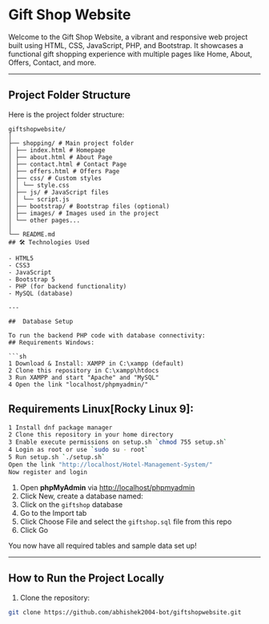 # Gift Shop Website

Welcome to the Gift Shop Website, a vibrant and responsive web project built using HTML, CSS, JavaScript, PHP, and Bootstrap. It showcases a functional gift shopping experience with multiple pages like Home, About, Offers, Contact, and more.

---

##  Project Folder Structure
Here is the project folder structure:

```
giftshopwebsite/
│
├── shopping/ # Main project folder
│ ├── index.html # Homepage
│ ├── about.html # About Page
│ ├── contact.html # Contact Page
│ ├── offers.html # Offers Page
│ ├── css/ # Custom styles
│ │ └── style.css
│ ├── js/ # JavaScript files
│ │ └── script.js
│ ├── bootstrap/ # Bootstrap files (optional)
│ ├── images/ # Images used in the project
│ └── other pages...
│
└── README.md
## 🛠 Technologies Used

- HTML5
- CSS3
- JavaScript
- Bootstrap 5
- PHP (for backend functionality)
- MySQL (database)

---

##  Database Setup

To run the backend PHP code with database connectivity:
## Requirements Windows:

```sh
1 Download & Install: XAMPP in C:\xampp (default)
2 Clone this repository in C:\xampp\htdocs
3 Run XAMPP and start "Apache" and "MySQL"
4 Open the link "localhost/phpmyadmin/"

```

## Requirements Linux[Rocky Linux 9]:

```sh
1 Install dnf package manager
2 Clone this repository in your home directory
3 Enable execute permissions on setup.sh `chmod 755 setup.sh`
4 Login as root or use `sudo su - root`
5 Run setup.sh `./setup.sh`
Open the link "http://localhost/Hotel-Management-System/"
Now register and login
```


1. Open **phpMyAdmin** via [http://localhost/phpmyadmin](http://localhost/phpmyadmin)
2. Click New, create a database named:
3. Click on the `giftshop` database
4. Go to the Import tab
5. Click Choose File and select the `giftshop.sql` file from this repo
6. Click Go

 You now have all required tables and sample data set up!

---

##  How to Run the Project Locally

1. Clone the repository:
```bash
git clone https://github.com/abhishek2004-bot/giftshopwebsite.git


